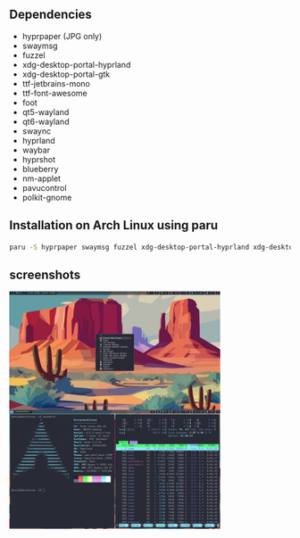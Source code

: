 ## Dependencies
- hyprpaper (JPG only)
- swaymsg
- fuzzel
- xdg-desktop-portal-hyprland
- xdg-desktop-portal-gtk
- ttf-jetbrains-mono
- ttf-font-awesome
- foot
- qt5-wayland
- qt6-wayland
- swaync
- hyprland
- waybar
- hyprshot
- blueberry
- nm-applet
- pavucontrol
- polkit-gnome

## Installation on Arch Linux using paru

```sh
paru -S hyprpaper swaymsg fuzzel xdg-desktop-portal-hyprland xdg-desktop-portal-gtk ttf-jetbrains-mono ttf-font-awesome foot qt5-wayland qt6-wayland swaync hyprland hyprshot blueberry nm-applet pavucontrol polkit-gnome
```
## screenshots
<div style="display: flex; flex-direction: column;">
    <img src="screenshots/2024-04-16-124856_hyprshot.png" alt="Image 1" width="75%">
    <img src="screenshots/2024-04-16-130215_hyprshot.png" alt="Image 2" width="75%">
</div>